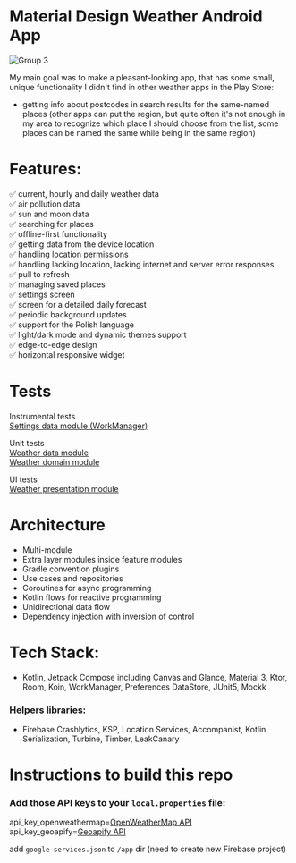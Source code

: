 # Material Design Weather Android App
![Group 3](https://github.com/Enjot/material-weather/assets/60782298/34df86b0-8764-476f-b4be-b1ef827aa1a2)
  
My main goal was to make a pleasant-looking app, that has some small, unique functionality I didn't find in other weather apps in the Play Store:
- getting info about postcodes in search results for the same-named places (other apps can put the region, but quite often it's not enough in my area to recognize which place I should choose from the list, some places can be named the same while being in the same region)

# Features:  
✅ current, hourly and daily weather data  
✅ air pollution data  
✅ sun and moon data  
✅ searching for places  
✅ offline-first functionality  
✅ getting data from the device location  
✅ handling location permissions  
✅ handling lacking location, lacking internet and server error responses  
✅ pull to refresh  
✅ managing saved places  
✅ settings screen  
✅ screen for a detailed daily forecast  
✅ periodic background updates  
✅ support for the Polish language  
✅ light/dark mode and dynamic themes support  
✅ edge-to-edge design  
✅ horizontal responsive widget  

# Tests
Instrumental tests  
[Settings data module (WorkManager)](https://github.com/Enjot/material-weather/tree/master/settings/data/src/androidTest/java/com/enjot/materialweather)  
  
Unit tests  
[Weather data module](https://github.com/Enjot/material-weather/tree/master/weather/data/src/test/java/com/enjot/materialweather/weather/data)  
[Weather domain module](https://github.com/Enjot/material-weather/tree/master/weather/domain/src/test/java/com/enjot/materialweather/weather/domain)  
  
UI tests  
[Weather presentation module](https://github.com/Enjot/material-weather/tree/master/weather/presentation/src/androidTest/java/com/enjot/materialweather)  

# Architecture
- Multi-module
- Extra layer modules inside feature modules
- Gradle convention plugins
- Use cases and repositories
- Coroutines for async programming
- Kotlin flows for reactive programming
- Unidirectional data flow
- Dependency injection with inversion of control

# Tech Stack:
- Kotlin, Jetpack Compose including Canvas and Glance, Material 3, Ktor, Room, Koin, WorkManager, Preferences DataStore, JUnit5, Mockk
### Helpers libraries:
- Firebase Crashlytics, KSP, Location Services, Accompanist, Kotlin Serialization, Turbine, Timber, LeakCanary

# Instructions to build this repo
### Add those API keys to your `local.properties` file:  
api_key_openweathermap=[OpenWeatherMap API](https://openweathermap.org/api/one-call-3)  
api_key_geoapify=[Geoapify API](https://www.geoapify.com/geocoding-api/)  

add `google-services.json` to `/app` dir (need to create new Firebase project)

